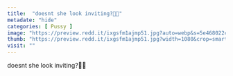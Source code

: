 ```yaml
---
title:  "doesnt she look inviting?🥺🎀"
metadate: "hide"
categories: [ Pussy ]
image: "https://preview.redd.it/ixgsfm1ajmp51.jpg?auto=webp&s=5e468022c62ca713dfdfa1678be8ab0f4437f354"
thumb: "https://preview.redd.it/ixgsfm1ajmp51.jpg?width=1080&crop=smart&auto=webp&s=7d73f986145c903f6b75d745d9cd333a5ab98a8b"
visit: ""
---
```

doesnt she look inviting?🥺🎀
